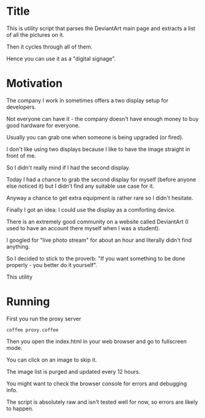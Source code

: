 Title
=====

This is utility script that parses the DeviantArt main page and extracts a list of all the pictures on it.

Then it cycles through all of them.

Hence you can use it as a "digital signage".

Motivation
==========

The company I work in sometimes offers a two display setup for developers.

Not everyone can have it - the company doesn't have enough money to buy good hardware for everyone.

Usually you can grab one when someone is being upgraded (or fired).

I don't like using two displays because I like to have the image straight in front of me.

So I didn't really mind if I had the second display.

Today I had a chance to grab the second display for myself (before anyone else noticed it) but I didn't find any suitable use case for it.

Anyway a chance to get extra equipment is rather rare so I didn't hesitate.

Finally I got an idea: I could use the display as a comforting device.

There is an extremely good community on a website called DeviantArt (I used to have an account there myself when I was a student).

I googled for "live photo stream" for about an hour and literally didn't find anything.

So I decided to stick to the proverb: "If you want something to be done properly - you better do it yourself".

This utility 

Running
=======

First you run the proxy server

```
coffee proxy.coffee
```

Then you open the index.html in your web browser and go to fullscreen mode.

You can click on an image to skip it.

The image list is purged and updated every 12 hours.

You might want to check the browser console for errors and debugging info.

The script is absolutely raw and isn't tested well for now, so errors are likely to happen.
